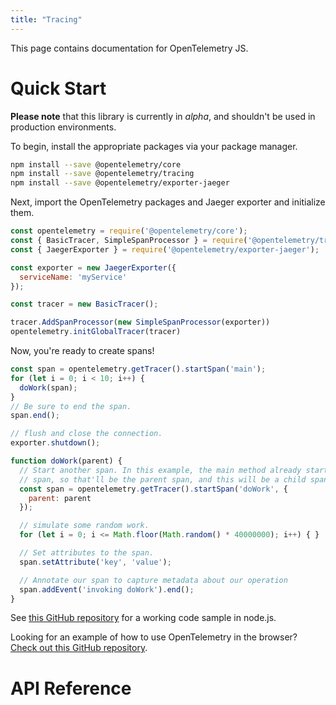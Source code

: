 ```yaml
---
title: "Tracing"
---
```


This page contains documentation for OpenTelemetry JS.

# Quick Start

**Please note** that this library is currently in *alpha*, and shouldn't be used in production environments.

To begin, install the appropriate packages via your package manager.

```bash
npm install --save @opentelemetry/core
npm install --save @opentelemetry/tracing
npm install --save @opentelemetry/exporter-jaeger
```

Next, import the OpenTelemetry packages and Jaeger exporter and initialize them.

```js
const opentelemetry = require('@opentelemetry/core');
const { BasicTracer, SimpleSpanProcessor } = require('@opentelemetry/tracing');
const { JaegerExporter } = require('@opentelemetry/exporter-jaeger');

const exporter = new JaegerExporter({
  serviceName: 'myService'
});

const tracer = new BasicTracer();

tracer.AddSpanProcessor(new SimpleSpanProcessor(exporter))
opentelemetry.initGlobalTracer(tracer)
```

Now, you're ready to create spans!

```js
const span = opentelemetry.getTracer().startSpan('main');
for (let i = 0; i < 10; i++) {
  doWork(span);
}
// Be sure to end the span.
span.end();

// flush and close the connection.
exporter.shutdown();

function doWork(parent) {
  // Start another span. In this example, the main method already started a
  // span, so that'll be the parent span, and this will be a child span.
  const span = opentelemetry.getTracer().startSpan('doWork', {
    parent: parent
  });

  // simulate some random work.
  for (let i = 0; i <= Math.floor(Math.random() * 40000000); i++) { }

  // Set attributes to the span.
  span.setAttribute('key', 'value');

  // Annotate our span to capture metadata about our operation
  span.addEvent('invoking doWork').end();
}
```
See [this GitHub repository](https://github.com/open-telemetry/opentelemetry-js/tree/master/examples/basic-tracer-node) for a working code sample in node.js.

Looking for an example of how to use OpenTelemetry in the browser? [Check out this GitHub repository](https://github.com/open-telemetry/opentelemetry-js/tree/master/examples).

# API Reference

